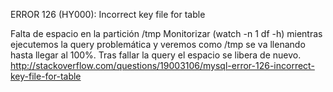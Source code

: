 ERROR 126 (HY000): Incorrect key file for table

Falta de espacio en la partición /tmp
Monitorizar (watch -n 1 df -h) mientras ejecutemos la query problemática y veremos como /tmp se va llenando hasta llegar al 100%.
Tras fallar la query el espacio se libera de nuevo.
http://stackoverflow.com/questions/19003106/mysql-error-126-incorrect-key-file-for-table
